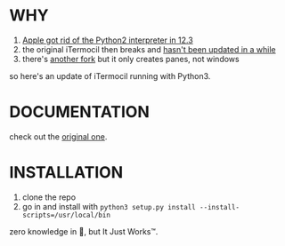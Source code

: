 # WHY

1. [Apple got rid of the Python2 interpreter in 12.3](https://developer.apple.com/documentation/macos-release-notes/macos-12_3-release-notes)
2. the original iTermocil then breaks and [hasn't been updated in a while](https://github.com/TomAnthony/itermocil)
3. there's [another fork](https://github.com/PythonicNinja/itermocil) but it only creates panes, not windows

so here's an update of iTermocil running with Python3.

# DOCUMENTATION

check out the [original one](https://github.com/TomAnthony/itermocil).

# INSTALLATION

1. clone the repo
2. go in and install with `python3 setup.py install --install-scripts=/usr/local/bin`

zero knowledge in 🐍, but It Just Works™.

